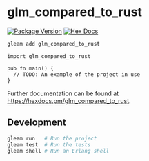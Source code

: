 # glm_compared_to_rust

[![Package Version](https://img.shields.io/hexpm/v/glm_compared_to_rust)](https://hex.pm/packages/glm_compared_to_rust)
[![Hex Docs](https://img.shields.io/badge/hex-docs-ffaff3)](https://hexdocs.pm/glm_compared_to_rust/)

```sh
gleam add glm_compared_to_rust
```
```gleam
import glm_compared_to_rust

pub fn main() {
  // TODO: An example of the project in use
}
```

Further documentation can be found at <https://hexdocs.pm/glm_compared_to_rust>.

## Development

```sh
gleam run   # Run the project
gleam test  # Run the tests
gleam shell # Run an Erlang shell
```
